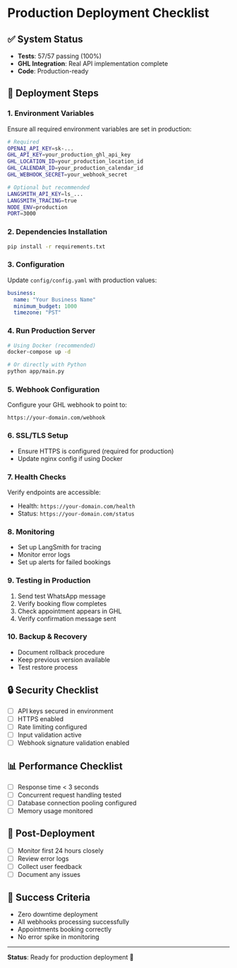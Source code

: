 # Production Deployment Checklist

## ✅ System Status
- **Tests**: 57/57 passing (100%)
- **GHL Integration**: Real API implementation complete
- **Code**: Production-ready

## 🚀 Deployment Steps

### 1. Environment Variables
Ensure all required environment variables are set in production:
```bash
# Required
OPENAI_API_KEY=sk-...
GHL_API_KEY=your_production_ghl_api_key
GHL_LOCATION_ID=your_production_location_id
GHL_CALENDAR_ID=your_production_calendar_id
GHL_WEBHOOK_SECRET=your_webhook_secret

# Optional but recommended
LANGSMITH_API_KEY=ls_...
LANGSMITH_TRACING=true
NODE_ENV=production
PORT=3000
```

### 2. Dependencies Installation
```bash
pip install -r requirements.txt
```

### 3. Configuration
Update `config/config.yaml` with production values:
```yaml
business:
  name: "Your Business Name"
  minimum_budget: 1000
  timezone: "PST"
```

### 4. Run Production Server
```bash
# Using Docker (recommended)
docker-compose up -d

# Or directly with Python
python app/main.py
```

### 5. Webhook Configuration
Configure your GHL webhook to point to:
```
https://your-domain.com/webhook
```

### 6. SSL/TLS Setup
- Ensure HTTPS is configured (required for production)
- Update nginx config if using Docker

### 7. Health Checks
Verify endpoints are accessible:
- Health: `https://your-domain.com/health`
- Status: `https://your-domain.com/status`

### 8. Monitoring
- Set up LangSmith for tracing
- Monitor error logs
- Set up alerts for failed bookings

### 9. Testing in Production
1. Send test WhatsApp message
2. Verify booking flow completes
3. Check appointment appears in GHL
4. Verify confirmation message sent

### 10. Backup & Recovery
- Document rollback procedure
- Keep previous version available
- Test restore process

## 🔒 Security Checklist
- [ ] API keys secured in environment
- [ ] HTTPS enabled
- [ ] Rate limiting configured
- [ ] Input validation active
- [ ] Webhook signature validation enabled

## 📊 Performance Checklist  
- [ ] Response time < 3 seconds
- [ ] Concurrent request handling tested
- [ ] Database connection pooling configured
- [ ] Memory usage monitored

## 📝 Post-Deployment
- [ ] Monitor first 24 hours closely
- [ ] Review error logs
- [ ] Collect user feedback
- [ ] Document any issues

## 🎯 Success Criteria
- Zero downtime deployment
- All webhooks processing successfully
- Appointments booking correctly
- No error spike in monitoring

---

**Status**: Ready for production deployment 🚀